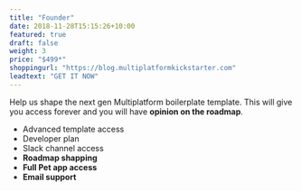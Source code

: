 ```yaml
---
title: "Founder"
date: 2018-11-28T15:15:26+10:00
featured: true
draft: false
weight: 3
price: "$499*"
shoppingurl: "https://blog.multiplatformkickstarter.com"
leadtext: "GET IT NOW"
---
```


Help us shape the next gen Multiplatform boilerplate template. This will give you access forever and you will have **opinion on the roadmap**.

* Advanced template access
* Developer plan
* Slack channel access
* **Roadmap shapping**
* **Full Pet app access**
* **Email support**
